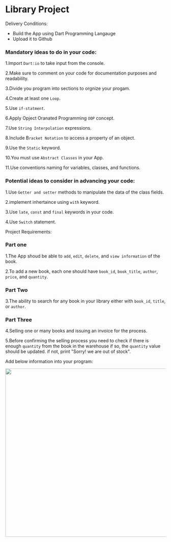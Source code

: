 # Library Project

Delivery Conditions:

* Build the App using Dart Programming Langauge
* Upload it to Github

### Mandatory ideas to do in your code:
1.Import `Dart:io` to take input from the console.

2.Make sure to comment on your code for documentation purposes and readability.

3.Divide you program into sections to orgnize your progam.

4.Create at least one `Loop`.

5.Use `if-statment`.

6.Apply Opject Oranated Programming `OOP` concept.

7.Use `String Interpolation` expressions.

8.Include B`racket Notation` to access a property of an object.

9.Use the `Static` keyword.

10.You must use `Abstract Classes` in your App.

11.Use conventions naming for variables, classes, and functions.

### Potential ideas to consider in advancing your code:

1.Use `Getter and setter` methods to manipulate the data of the class fields.

2.implement inhertaince using `with` keyword.

3.Use `late`, `const` and `final` keywords in your code.

4.Use `Switch` statement.

Project Requirements:

### Part one 

1.The App shoud be able to `add`, `edit`, `delete`, and `view information` of the book.

2.To add a new book, each one should have `book_id`, `book_title`, `author`, `price`, and `quantity`.

### Part Two

3.The ability to search for any book in your library either with `book_id`, `title`, or `author`.

### Part Three

4.Selling one or many books and issuing an invoice for the process.

5.Before confirming the selling process you need to check if there is enough `quantity` from the book in the warehouse if so, the `quantity` value should be updated. if not, print "Sorry! we are out of stock".

Add below information into your program:

<img src="https://user-images.githubusercontent.com/74452750/202403810-86a7f177-a45d-4a32-8839-cb4a35c685f4.png" width="527">

 


